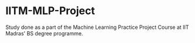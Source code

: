 # IITM-MLP-Project

Study done as a part of the Machine Learning Practice Project Course at IIT Madras' BS degree programme.
